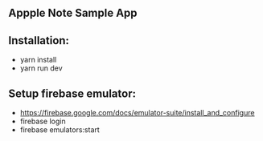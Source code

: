 ## Appple Note Sample App

## Installation:
- yarn install
- yarn run dev

## Setup firebase emulator:
- https://firebase.google.com/docs/emulator-suite/install_and_configure
- firebase login
- firebase emulators:start